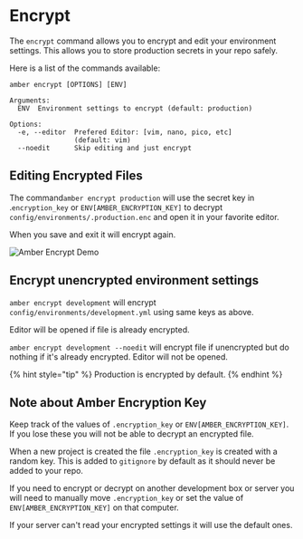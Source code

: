 # Encrypt

The `encrypt` command allows you to encrypt and edit your environment settings. This allows you to store production secrets in your repo safely.

Here is a list of the commands available:

```text
amber encrypt [OPTIONS] [ENV]

Arguments:
  ENV  Environment settings to encrypt (default: production)

Options:
  -e, --editor  Prefered Editor: [vim, nano, pico, etc]
                (default: vim)
  --noedit      Skip editing and just encrypt
```

## Editing Encrypted Files

The command`amber encrypt production` will use the secret key in .`encryption_key` or `ENV[AMBER_ENCRYPTION_KEY]` to decrypt `config/environments/.production.enc` and open it in your favorite editor.

When you save and exit it will encrypt again.

![Amber Encrypt Demo](https://github.com/amberframework/online-docs/blob/master/assets/amber_encrypt.gif?raw=true)

## Encrypt unencrypted environment settings

`amber encrypt development` will encrypt `config/environments/development.yml` using same keys as above.

Editor will be opened if file is already encrypted.

`amber encrypt development --noedit` will encrypt file if unencrypted but do nothing if it's already encrypted. Editor will not be opened.

{% hint style="tip" %}
Production is encrypted by default.
{% endhint %}

## Note about Amber Encryption Key

Keep track of the values of `.encryption_key` or `ENV[AMBER_ENCRYPTION_KEY]`. If you lose these you will not be able to decrypt an encrypted file.

When a new project is created the file `.encryption_key` is created with a random key. This is added to `gitignore` by default as it should never be added to your repo.

If you need to encrypt or decrypt on another development box or server you will need to manually move `.encryption_key` or set the value of `ENV[AMBER_ENCRYPTION_KEY]` on that computer.

If your server can't read your encrypted settings it will use the default ones.

